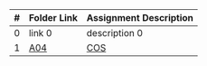 |  #  | Folder Link              | Assignment Description |
| :-: | ------------------------ | ---------------------- |
|  0  | link 0                   | description 0          |
|  1  | [A04](./A04/README.md)   | [COS](./A04/README.md) |